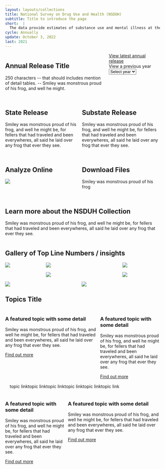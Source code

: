 ```yaml
---
layout: layouts/collections
title: National Survey on Drug Use and Health (NSDUH)
subtitle: Title to introduce the page
short:  |
  The data provide estimates of substance use and mental illness at the national, state, and substate levels. NSDUH data also help to identify the extent of substance use and mental illness among different subgroups, estimate trends over time, and determine the need for treatment services.
cycle: Annually
update: October 3, 2022
last: 2021
---
```

<style>
a.hide-link {
  text-decoration: none;
  color: #1b1b1b;
}
img {
    max-width: 100%;
    max-height: 100%;
}
.button-list{
  display: flex;
  margin: 15px;
}

.box1 { grid-area: box1; }
.box2 { grid-area: box2; }
.box3 { grid-area: box3; }
.box4 { grid-area: box4; }
.box5 { grid-area: box5; }
.box6 { grid-area: box6; }
.box7 { grid-area: box7; }

@media screen and (max-width: 799px){
  .bento > div {
    margin-bottom: 15px;
  }
}
@media screen and (min-width: 800px){
  .bento1 {
    display: grid;
    grid-template-columns: auto;
    grid-template-rows: auto;
    column-gap: 10px;
    row-gap: 15px;
    grid-template-areas:
      "box1 box1 box1 box2"
      "box3 box3 box4 box4"
      "box5 box5 box6 box6"
      "box7 box7 box7 box7"
  }
  .bento2 {
    display: grid;
    grid-template-columns: auto;
    grid-template-rows: auto;
    column-gap: 10px;
    row-gap: 15px;
    grid-template-areas:
      "box1 box2 box2 box3"
      "box1 box4 box4 box5"
      "box6 box6 box7 box5"
  }
  .bento3 {
    display: grid;
    grid-template-columns: auto;
    grid-template-rows: auto;
    column-gap: 10px;
    row-gap: 15px;
    grid-template-areas:
      "box1 box1 box2"
  }
  .bento4 {
    display: grid;
    grid-template-columns: auto;
    grid-template-rows: auto;
    column-gap: 10px;
    row-gap: 15px;
    grid-template-areas:
      "box2 box1 box1"
  }
}

@media screen and (min-width: 1200px){
  .bento1 {
    display: grid;
    grid-template-columns: auto;
    grid-template-rows: auto;
    column-gap: 10px;
    row-gap: 15px;
    grid-template-areas:
      "box1 box1 box1 box2"
      "box3 box6 box6 box4"
      "box3 box5 box5 box4"
      "box7 box7 box7 box7"
  }
  .bento2 {
    display: grid;
    grid-template-columns: auto;
    grid-template-rows: auto;
    column-gap: 10px;
    row-gap: 15px;
    grid-template-areas:
      "box1 box2 box2 box3"
      "box1 box4 box4 box5"
      "box6 box6 box7 box5"
  }
}
</style>


<div class="bento bento1">
  <div class="box1 usa-card__container">
    <a class="hide-link" href="/">
    <div class="usa-card__header"><h2 class="usa-card__heading">Annual Release Title</h2></div>
    <div class="usa-card__body">
      <p>
        250 characters -- that should includes mention of detail tables. -- Smiley was monstrous proud of his frog, and well he might.
      </p>
    </div>
    </a>
  </div>
  <div class="box2 usa-card__container">
    <div class="usa-card__body">
      <a href="/">View latest annual release </a></br>
      <label class="usa-label" for="year">View a previous year</label>
      <div class="usa-combo-box">
        <select class="usa-select" name="year" id="year">
          <option value>Select year</option>
        </select>
      </div>
    </div>
  </div>
  <div class="box3 usa-card__container">
    <a class="hide-link" href="/">
    <div class="usa-card__header"><h2 class="usa-card__heading">State Release</h2></div>
    <div class="usa-card__body">
      <p>
        Smiley was monstrous proud of his frog, and well he might be, for fellers that had traveled and been everywheres, all said he laid over any frog that ever they see.
      </p>
    </div>
    </a>
  </div>
  <div class="box4 usa-card__container">
    <a class="hide-link" href="/">
    <div class="usa-card__header"><h2 class="usa-card__heading">Substate Release</h2></div>
    <div class="usa-card__body">
      <p>
        Smiley was monstrous proud of his frog, and well he might be, for fellers that had traveled and been everywheres, all said he laid over any frog that ever they see.
      </p>
    </div>
    </a>
  </div>
  <div class="box5 usa-card__container">
    <a class="hide-link" href="/">
    <div class="usa-card__header"><h2 class="usa-card__heading">Analyze Online</h2></div>
    <img
            src="/assets/siteimg/bar-chart.png"
          />
    </a>
  </div>
  <div class="box6 usa-card__container">
    <a class="hide-link" href="/">
    <div class="usa-card__header"><h2 class="usa-card__heading">Download Files</h2></div>
    <div class="usa-card__body">
      <p>
        Smiley was monstrous proud of his frog
      </p>
    </div>
    </a>
  </div>
  <div class="box7 usa-card__container">
    <a class="hide-link" href="/">
    <div class="usa-card__header"><h2 class="usa-card__heading">Learn more about the NSDUH Collection</h2></div>
    <div class="usa-card__body">
      <p>
        Smiley was monstrous proud of his frog, and well he might be, for fellers that had traveled and been everywheres, all said he laid over any frog that ever they see.
      </p>
    </div>
    </a>
  </div>
</div> <!-- close bento1 -->

## Gallery of Top Line Numbers / insights

<div class="bento bento2">
  <div class="box1 usa-card__container">
      <a class="hide-link" href="/">
      <img src="https://place-hold.it/600/ffffff?text=" />
      </a>
    </div>
  <div class="box2 usa-card__container">
    <a class="hide-link" href="/">
    <img src="/assets/siteimg/pie-chart.png" />
    </a>
  </div>
  <div class="box3 usa-card__container">
    <a class="hide-link" href="/">
    <img src="https://place-hold.it/600/ffffff?text=" />
    </a>
  </div>
  <div class="box4 usa-card__container">
    <a class="hide-link" href="/">
    <img src="https://place-hold.it/600/ffffff?text=" />
    </a>
  </div>
  <div class="box5 usa-card__container">
    <a class="hide-link" href="/">
    <img src="https://place-hold.it/600/ffffff?text=" />
    </a>
  </div>
  <div class="box6 usa-card__container">
    <a class="hide-link" href="/">
    <img src="https://place-hold.it/600/ffffff?text=" />
    </a>
  </div>
  <div class="box7 usa-card__container">
    <a class="hide-link" href="/">
    <img src="https://place-hold.it/600/ffffff?text=" />
    </a>
  </div>

</div><!-- close bento2 -->

## Topics Title

<div class="bento bento3">
  <div class="box1 usa-card__container">
    <div class="usa-card__header"><h3 class="usa-card__heading">A featured topic with some detail</h3></div>
    <div class="usa-card__body">
      <p>
        Smiley was monstrous proud of his frog, and well he might be, for fellers that had traveled and been everywheres, all said he laid over any frog that ever they see.
      </p>
    </div>
    <div class="usa-card__footer">
        <a href="#" class="usa-button">Find out more <i class="fa-sharp fa-solid fa-arrow-right"></i></a>
      </div>
  </div>
  <div class="box2 usa-card__container">
    <div class="usa-card__header"><h3 class="usa-card__heading">A featured topic with some detail</h3></div>
    <div class="usa-card__body">
      <p>
        Smiley was monstrous proud of his frog, and well he might be, for fellers that had traveled and been everywheres, all said he laid over any frog that ever they see.
      </p>
    </div>
    <div class="usa-card__footer">
        <a href="#" class="usa-button">Find out more <i class="fa-sharp fa-solid fa-arrow-right"></i></a>
      </div>
  </div>
</div><!-- clost bento3 -->

<div class="button-list">
<a class="usa-button">topic link</a>
<a class="usa-button">topic link</a>
<a class="usa-button">topic link</a>
<a class="usa-button">topic link</a>
<a class="usa-button">topic link</a>
<a class="usa-button">topic link</a>
</div>

<div class="bento bento4">
  <div class="box1 usa-card__container">
    <div class="usa-card__header"><h3 class="usa-card__heading">A featured topic with some detail</h3></div>
    <div class="usa-card__body">
      <p>
        Smiley was monstrous proud of his frog, and well he might be, for fellers that had traveled and been everywheres, all said he laid over any frog that ever they see.
      </p>
    </div>
    <div class="usa-card__footer">
        <a href="#" class="usa-button">Find out more <i class="fa-sharp fa-solid fa-arrow-right"></i></a>
      </div>
  </div>
  <div class="box2 usa-card__container">
    <div class="usa-card__header"><h3 class="usa-card__heading">A featured topic with some detail</h3></div>
    <div class="usa-card__body">
      <p>
        Smiley was monstrous proud of his frog, and well he might be, for fellers that had traveled and been everywheres, all said he laid over any frog that ever they see.
      </p>
    </div>
    <div class="usa-card__footer">
        <a href="#" class="usa-button">Find out more <i class="fa-sharp fa-solid fa-arrow-right"></i></a>
      </div>
  </div>
</div><!-- clost bento4 -->

